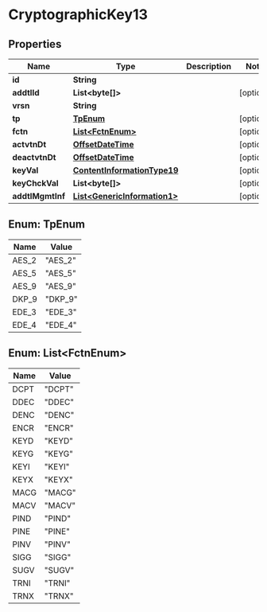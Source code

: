 

# CryptographicKey13

## Properties

Name | Type | Description | Notes
------------ | ------------- | ------------- | -------------
**id** | **String** |  | 
**addtlId** | **List&lt;byte[]&gt;** |  |  [optional]
**vrsn** | **String** |  | 
**tp** | [**TpEnum**](#TpEnum) |  |  [optional]
**fctn** | [**List&lt;FctnEnum&gt;**](#List&lt;FctnEnum&gt;) |  |  [optional]
**actvtnDt** | [**OffsetDateTime**](OffsetDateTime.md) |  |  [optional]
**deactvtnDt** | [**OffsetDateTime**](OffsetDateTime.md) |  |  [optional]
**keyVal** | [**ContentInformationType19**](ContentInformationType19.md) |  |  [optional]
**keyChckVal** | **List&lt;byte[]&gt;** |  |  [optional]
**addtlMgmtInf** | [**List&lt;GenericInformation1&gt;**](GenericInformation1.md) |  |  [optional]



## Enum: TpEnum

Name | Value
---- | -----
AES_2 | &quot;AES_2&quot;
AES_5 | &quot;AES_5&quot;
AES_9 | &quot;AES_9&quot;
DKP_9 | &quot;DKP_9&quot;
EDE_3 | &quot;EDE_3&quot;
EDE_4 | &quot;EDE_4&quot;



## Enum: List&lt;FctnEnum&gt;

Name | Value
---- | -----
DCPT | &quot;DCPT&quot;
DDEC | &quot;DDEC&quot;
DENC | &quot;DENC&quot;
ENCR | &quot;ENCR&quot;
KEYD | &quot;KEYD&quot;
KEYG | &quot;KEYG&quot;
KEYI | &quot;KEYI&quot;
KEYX | &quot;KEYX&quot;
MACG | &quot;MACG&quot;
MACV | &quot;MACV&quot;
PIND | &quot;PIND&quot;
PINE | &quot;PINE&quot;
PINV | &quot;PINV&quot;
SIGG | &quot;SIGG&quot;
SUGV | &quot;SUGV&quot;
TRNI | &quot;TRNI&quot;
TRNX | &quot;TRNX&quot;



